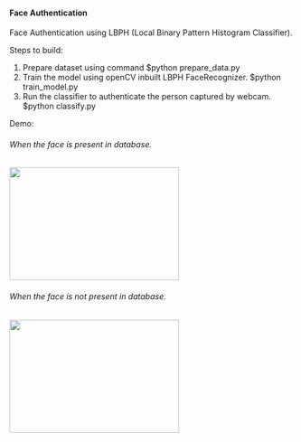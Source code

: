 #### Face Authentication 
Face Authentication using LBPH (Local Binary Pattern Histogram Classifier).

Steps to build:
1. Prepare dataset using command $python prepare_data.py
2. Train the model using openCV inbuilt LBPH FaceRecognizer. $python train_model.py
3. Run the classifier to authenticate the person captured by webcam. $python classify.py

Demo:

###### When the face is present in database.
<img src="https://raw.githubusercontent.com/yogeshchandra12345/Face-Recognition/master/face_recognize_correct.png" width="300" height="200">


###### When the face is not present in database.
<img src="https://raw.githubusercontent.com/yogeshchandra12345/Face-Recognition/master/face_not_matched.png" width="300" height="200">
